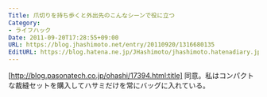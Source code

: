 ```yaml
---
Title: 爪切りを持ち歩くと外出先のこんなシーンで役に立つ
Category:
- ライフハック
Date: 2011-09-20T17:28:55+09:00
URL: https://blog.jhashimoto.net/entry/20110920/1316680135
EditURL: https://blog.hatena.ne.jp/JHashimoto/jhashimoto.hatenadiary.jp/atom/entry/12921228815717257273
---
```



[http://blog.pasonatech.co.jp/ohashi/17394.html:title]
同意。私はコンパクトな裁縫セットを購入してハサミだけを常にバッグに入れている。
